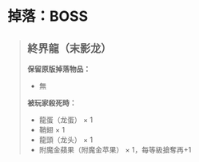 # 掉落：BOSS

> ## 終界龍（末影龙）
>
> **保留原版掉落物品：**
>
> * 無
>
> **被玩家殺死時：**
>
> * 龍蛋（龙蛋） × 1
> * 鞘翅 × 1
> * 龍頭（龙头） × 1
> * 附魔金蘋果（附魔金苹果） × 1，每等級搶奪再+1
